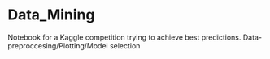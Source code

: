 # Data_Mining

Notebook for a Kaggle competition trying to achieve best predictions.
Data-preproccesing/Plotting/Model selection
